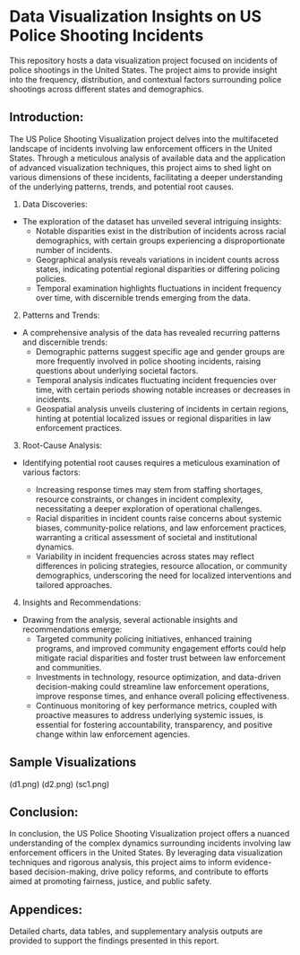 # Data Visualization Insights on US Police Shooting Incidents
This repository hosts a data visualization project focused on incidents of police shootings in the United States. The project aims to provide insight into the frequency, distribution, and contextual factors surrounding police shootings across different states and demographics.

## Introduction:
The US Police Shooting Visualization project delves into the multifaceted landscape of incidents involving law enforcement officers in the United States. Through a meticulous analysis of available data and the application of advanced visualization techniques, this project aims to shed light on various dimensions of these incidents, facilitating a deeper understanding of the underlying patterns, trends, and potential root causes.

1. Data Discoveries:

  - The exploration of the dataset has unveiled several intriguing insights:
    - Notable disparities exist in the distribution of incidents across racial demographics, with certain groups experiencing a disproportionate number of incidents.
    - Geographical analysis reveals variations in incident counts across states, indicating potential regional disparities or differing policing policies.
    - Temporal examination highlights fluctuations in incident frequency over time, with discernible trends emerging from the data.
2. Patterns and Trends:

  - A comprehensive analysis of the data has revealed recurring patterns and discernible trends:
    - Demographic patterns suggest specific age and gender groups are more frequently involved in police shooting incidents, raising questions about underlying societal factors.
    - Temporal analysis indicates fluctuating incident frequencies over time, with certain periods showing notable increases or decreases in incidents.
    - Geospatial analysis unveils clustering of incidents in certain regions, hinting at potential localized issues or regional disparities in law enforcement practices.
3. Root-Cause Analysis:

  - Identifying potential root causes requires a meticulous examination of various factors:

    - Increasing response times may stem from staffing shortages, resource constraints, or changes in incident complexity, necessitating a deeper exploration of operational challenges.
    - Racial disparities in incident counts raise concerns about systemic biases, community-police relations, and law enforcement practices, warranting a critical assessment of societal and institutional dynamics.
    - Variability in incident frequencies across states may reflect differences in policing strategies, resource allocation, or community demographics, underscoring the need for localized interventions and tailored approaches.
4. Insights and Recommendations:

  - Drawing from the analysis, several actionable insights and recommendations emerge:
    - Targeted community policing initiatives, enhanced training programs, and improved community engagement efforts could help mitigate racial disparities and foster trust between law enforcement and communities.
    - Investments in technology, resource optimization, and data-driven decision-making could streamline law enforcement operations, improve response times, and enhance overall policing effectiveness.
    - Continuous monitoring of key performance metrics, coupled with proactive measures to address underlying systemic issues, is essential for fostering accountability, transparency, and positive change within law enforcement agencies.

## Sample Visualizations
(d1.png)
(d2.png)
(sc1.png)

## Conclusion:
In conclusion, the US Police Shooting Visualization project offers a nuanced understanding of the complex dynamics surrounding incidents involving law enforcement officers in the United States. By leveraging data visualization techniques and rigorous analysis, this project aims to inform evidence-based decision-making, drive policy reforms, and contribute to efforts aimed at promoting fairness, justice, and public safety.

## Appendices:
Detailed charts, data tables, and supplementary analysis outputs are provided to support the findings presented in this report.
